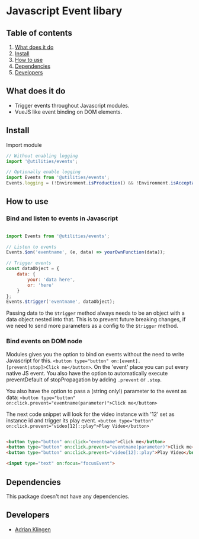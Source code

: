 
# Javascript Event libary

## Table of contents
1. [What does it do](#markdown-header-what-does-it-do)
2. [Install](#markdown-header-install)
3. [How to use](#markdown-header-how-to-use)
4. [Dependencies](#markdown-header-dependencies)
5. [Developers](#markdown-header-developers)


## What does it do
* Trigger events throughout Javascript modules.
* VueJS like event binding on DOM elements.

## Install
Import module
```javascript
// Without enabling logging
import '@utilities/events';

// Optionally enable logging
import Events from '@utilities/events';
Events.logging = (!Environment.isProduction() && !Environment.isAcceptation());
```

## How to use
### Bind and listen to events in Javascript
```javascript

import Events from '@utilities/events';

// Listen to events
Events.$on('eventname', (e, data) => yourOwnFunction(data));

// Trigger events
const dataObject = {
    data: {
        your: 'data here',
        or: 'here'
    }
};
Events.$trigger('eventname', dataObject);

```
Passing data to the `$trigger` method always needs to be an object with a data object nested into that.
This is to prevent future breaking changes, if we need to send more parameters as a config to the `$trigger` method.

### Bind events on DOM node

Modules gives you the option to bind on events without the need to write Javascript for this.
`<button type="button" on:[event].[prevent|stop]>Click me</button>`. On the 'event' place you can put every native JS event.
You also have the option to automatically execute preventDefault of stopPropagation by adding `.prevent` or `.stop`.

You also have the option to pass a (string only!) parameter to the event as data:
`<button type="button" on:click.prevent="eventname(parameter)">Click me</button>`

The next code snippet will look for the video instance with '12' set as instance id and trigger its play event.
`<button type="button" on:click.prevent="video[12]::play">Play Video</button>`


```html

<button type="button" on:click="eventname">Click me</button>
<button type="button" on:click.prevent="eventname(parameter)">Click me</button>
<button type="button" on:click.prevent="video[12]::play">Play Video</button>

<input type="text" on:focus="focusEvent">

```

## Dependencies
This package doesn't not have any dependencies.

## Developers
* [Adrian Klingen](mailto:adrian.klingen@deptagency.com)
